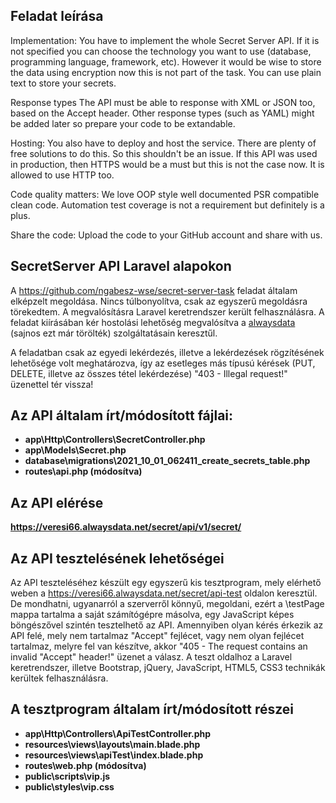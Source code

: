 ## Feladat leírása

Implementation: You have to implement the whole Secret Server API. If it is not specified you can choose the technology you want to use (database, programming language, framework, etc). However it would be wise to store the data using encryption now this is not part of the task. You can use plain text to store your secrets.

Response types The API must be able to response with XML or JSON too, based on the Accept header. Other response types (such as YAML) might be added later so prepare your code to be extandable.

Hosting: You also have to deploy and host the service. There are plenty of free solutions to do this. So this shouldn't be an issue. If this API was used in production, then HTTPS would be a must but this is not the case now. It is allowed to use HTTP too.

Code quality matters: We love OOP style well documented PSR compatible clean code. Automation test coverage is not a requirement but definitely is a plus.

Share the code: Upload the code to your GitHub account and share with us.

## SecretServer API Laravel alapokon

A <a href="https://github.com/ngabesz-wse/secret-server-task">https://github.com/ngabesz-wse/secret-server-task</a> feladat általam elképzelt megoldása. Nincs túlbonyolítva, csak az egyszerű megoldásra törekedtem. A megvalósításra Laravel keretrendszer került felhasználásra. A feladat kiírásában kér hostolási lehetőség megvalósítva a <a href="https://www.alwaysdata.com/">alwaysdata</a> (sajnos ezt már törölték) szolgáltatásain keresztűl.

A feladatban csak az egyedi lekérdezés, illetve a lekérdezések rögzítésének lehetősége volt meghatározva, így az esetleges más típusú kérések (PUT, DELETE, illetve az összes tétel lekérdezése) "403 - Illegal request!" üzenettel tér vissza! 

## Az API általam írt/módosított fájlai:

- **app\Http\Controllers\SecretController.php**
- **app\Models\Secret.php**
- **database\migrations\2021_10_01_062411_create_secrets_table.php**
- **routes\api.php (módosítva)**

## Az API elérése

**https://veresi66.alwaysdata.net/secret/api/v1/secret/**

## Az API tesztelésének lehetőségei

Az API teszteléséhez készült egy egyszerű kis tesztprogram, mely elérhető weben a https://veresi66.alwaysdata.net/secret/api-test oldalon keresztül. De mondhatni, ugyanarról a szerverről könnyű, megoldani, ezért a \testPage mappa tartalma a saját számítógépre másolva, egy JavaScript képes böngészővel szintén tesztelhető az API.
Amennyiben olyan kérés érkezik az API felé, mely nem tartalmaz "Accept" fejlécet, vagy nem olyan fejlécet tartalmaz, melyre fel van készítve, akkor "405 - The request contains an invalid "Accept" header!" üzenet a válasz. A teszt oldalhoz a Laravel keretrendszer, illetve Bootstrap, jQuery, JavaScript, HTML5, CSS3 technikák kerültek felhasználásra.

## A tesztprogram általam írt/módosított részei

- **app\Http\Controllers\ApiTestController.php**
- **resources\views\layouts\main.blade.php**
- **resources\views\apiTest\index.blade.php**
- **routes\web.php (módosítva)**
- **public\scripts\vip.js**
- **public\styles\vip.css**
